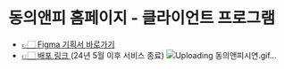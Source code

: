 # 동의앤피 홈페이지 - 클라이언트 프로그램
 - <a href="https://www.figma.com/file/uX4CSuhRxLJhuE4b1WVscF/Untitled?type=design&node-id=0%3A1&mode=design&t=7n7y9P2utccN7dOu-1"> 👉🏻 Figma 기획서 바로가기</a>
 - <a href="https://dwob4rbs9xmea.cloudfront.net"> 👉🏻 배포 링크 </a> (24년 5월 이후 서비스 종료)
![Uploading 동의앤피시연.gif…]()
